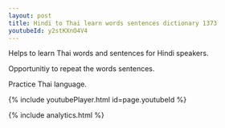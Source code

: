 ```yaml
---
layout: post
title: Hindi to Thai learn words sentences dictionary 1373 
youtubeId: y2stKXnO4V4
---
```

 
 
Helps to learn Thai words and sentences for Hindi speakers.

Opportunitiy to repeat the words sentences. 

Practice Thai language. 
 
{% include youtubePlayer.html id=page.youtubeId %}
 
 
{% include analytics.html %}